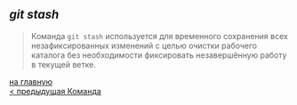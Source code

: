 ## ***git stash***

> Команда `git stash` используется для временного сохранения всех незафиксированных изменений с целью очистки рабочего каталога без необходимости фиксировать незавершённую работу в текущей ветке.


[на главную](/readmemur.md)                 
[< предыдущая Команда](/9log.md)